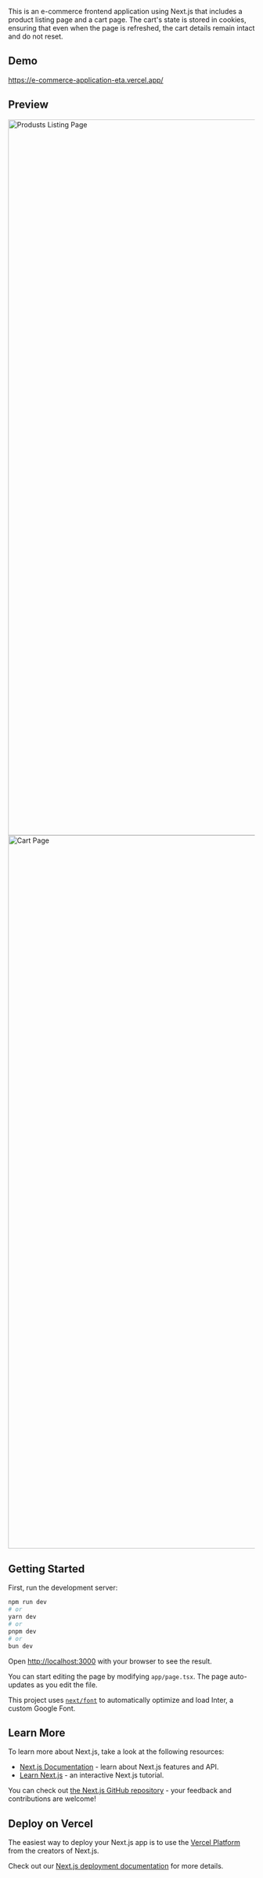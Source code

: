 This is an e-commerce frontend application using Next.js that includes a product listing page and a cart page. The cart's state is stored in cookies, ensuring that even when the page is refreshed, the cart details remain intact and do not reset.

## Demo
https://e-commerce-application-eta.vercel.app/
## Preview
<img width="1458" alt="Produsts Listing Page" src="https://github.com/user-attachments/assets/9b26cb28-8a12-444b-bca8-7143746cc47c">
<img width="1453" alt="Cart Page" src="https://github.com/user-attachments/assets/44fd3f38-ceff-45d9-b8c7-8d5f93a09ccd">

## Getting Started

First, run the development server:

```bash
npm run dev
# or
yarn dev
# or
pnpm dev
# or
bun dev
```

Open [http://localhost:3000](http://localhost:3000) with your browser to see the result.

You can start editing the page by modifying `app/page.tsx`. The page auto-updates as you edit the file.

This project uses [`next/font`](https://nextjs.org/docs/basic-features/font-optimization) to automatically optimize and load Inter, a custom Google Font.

## Learn More

To learn more about Next.js, take a look at the following resources:

- [Next.js Documentation](https://nextjs.org/docs) - learn about Next.js features and API.
- [Learn Next.js](https://nextjs.org/learn) - an interactive Next.js tutorial.

You can check out [the Next.js GitHub repository](https://github.com/vercel/next.js/) - your feedback and contributions are welcome!

## Deploy on Vercel

The easiest way to deploy your Next.js app is to use the [Vercel Platform](https://vercel.com/new?utm_medium=default-template&filter=next.js&utm_source=create-next-app&utm_campaign=create-next-app-readme) from the creators of Next.js.

Check out our [Next.js deployment documentation](https://nextjs.org/docs/deployment) for more details.
